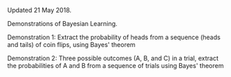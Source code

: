Updated 21 May 2018. 

Demonstrations of Bayesian Learning.

Demonstration 1: Extract the probability of heads from a sequence (heads and tails) of coin flips, using Bayes' theorem

Demonstration 2: Three possible outcomes (A, B, and C) in a trial, extract the probabilities of A and B from a sequence of trials using Bayes' theorem
